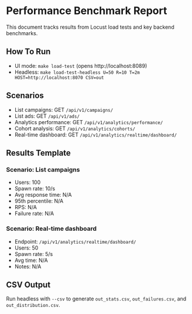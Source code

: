 # Performance Benchmark Report

This document tracks results from Locust load tests and key backend benchmarks.

## How To Run

- UI mode: `make load-test` (opens http://localhost:8089)
- Headless: `make load-test-headless U=50 R=10 T=2m HOST=http://localhost:8070 CSV=out`

## Scenarios

- List campaigns: GET `/api/v1/campaigns/`
- List ads: GET `/api/v1/ads/`
- Analytics performance: GET `/api/v1/analytics/performance/`
- Cohort analysis: GET `/api/v1/analytics/cohorts/`
- Real-time dashboard: GET `/api/v1/analytics/realtime/dashboard/`

## Results Template

### Scenario: List campaigns
- Users: 100
- Spawn rate: 10/s
- Avg response time: N/A
- 95th percentile: N/A
- RPS: N/A
- Failure rate: N/A

### Scenario: Real-time dashboard
- Endpoint: `/api/v1/analytics/realtime/dashboard/`
- Users: 50
- Spawn rate: 5/s
- Avg time: N/A
- Notes: N/A

## CSV Output
Run headless with `--csv` to generate `out_stats.csv`, `out_failures.csv`, and `out_distribution.csv`.


